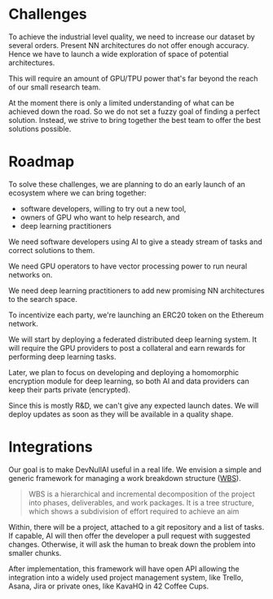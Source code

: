 # Challenges

To achieve the industrial level quality, we need to increase our dataset 
by several orders.  Present NN architectures do not offer enough accuracy. 
Hence we have to launch a wide exploration of space of potential architectures.

This will require an amount of GPU/TPU power that's far beyond the reach 
of our small research team.

At the moment there is only a limited understanding of what can be achieved 
down the road. So we do not set a fuzzy goal of finding a perfect solution. 
Instead, we strive to bring together the best team to offer the best solutions 
possible.

# Roadmap

To solve these challenges, we are planning to do an early launch of 
an ecosystem where we can bring together:  

- software developers, willing to try out a new tool,
- owners of GPU who want to help research, and
- deep learning practitioners

We need software developers using AI to give a steady stream of tasks 
and correct solutions to them.

We need GPU operators to have vector processing power 
to run neural networks on.

We need deep learning practitioners to add new promising NN architectures 
to the search space.

To incentivize each party, we're launching an ERC20 token 
on the Ethereum network.

We will start by deploying a federated distributed deep learning system. 
It will require the GPU providers to post a collateral and earn rewards 
for performing deep learning tasks.

Later, we plan to focus on developing and deploying a homomorphic encryption 
module for deep learning, so both AI and data providers can keep their parts 
private (encrypted).

Since this is mostly R&D, we can't give any expected launch dates.  We will 
deploy updates as soon as they will be available in a quality shape.

# Integrations

Our goal is to make DevNullAI useful in a real life.
We envision a simple and generic framework for managing a work breakdown 
structure ([WBS](https://en.wikipedia.org/wiki/Work_breakdown_structure)).

> WBS is a hierarchical and incremental decomposition of the project
> into phases, deliverables, and work packages. It is a tree structure,
> which shows a subdivision of effort required to achieve an aim

Within, there will be a project, attached to a git repository and a list 
of tasks.  If capable, AI will then offer the developer a pull request 
with suggested changes. Otherwise, it will ask the human to break down 
the problem into smaller chunks.

After implementation, this framework will have open API allowing 
the integration into a widely used project management system, 
like Trello, Asana, Jira or private ones, like KavaHQ in 42 Coffee Cups.